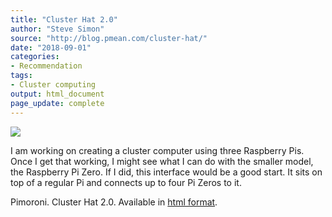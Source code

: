 ```yaml
---
title: "Cluster Hat 2.0"
author: "Steve Simon"
source: "http://blog.pmean.com/cluster-hat/"
date: "2018-09-01"
categories:
- Recommendation
tags:
- Cluster computing
output: html_document
page_update: complete
---
```


![](http://www.pmean.com/new-images/18/cluster-hat01.png)

<!---More--->

I am working on creating a cluster computer using three Raspberry Pis. Once I get that working, I might see what I can do with the smaller model, the Raspberry Pi Zero. If I did, this interface would be a good start. It sits on top of a regular Pi and connects up to four Pi Zeros to it.

Pimoroni. Cluster Hat 2.0. Available in [html format][pim1].

[pim1]: https://shop.pimoroni.com/products/cluster-hat

